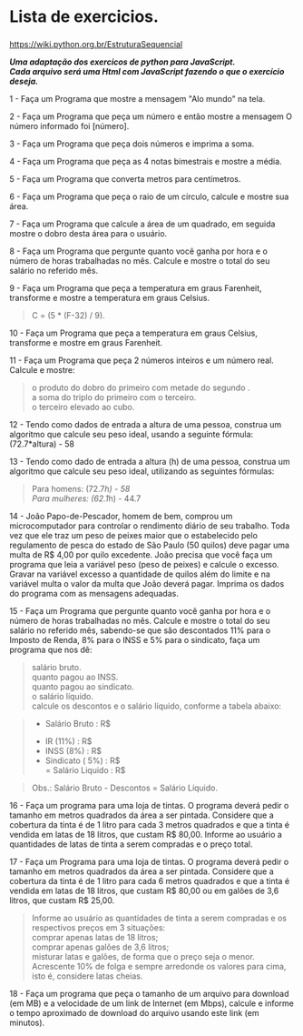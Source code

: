 # Lista de exercicios.
### 

https://wiki.python.org.br/EstruturaSequencial

***Uma adaptação dos exercicos de python para JavaScript.***  
***Cada arquivo será uma Html com JavaScript fazendo o que o exercício deseja.***  


1 - Faça um Programa que mostre a mensagem "Alo mundo" na tela.  

2 - Faça um Programa que peça um número e então mostre a mensagem O número informado foi [número].  

3 - Faça um Programa que peça dois números e imprima a soma.  

4 - Faça um Programa que peça as 4 notas bimestrais e mostre a média.  

5 - Faça um Programa que converta metros para centímetros.  

6 - Faça um Programa que peça o raio de um círculo, calcule e mostre sua área.  

7 - Faça um Programa que calcule a área de um quadrado, em seguida mostre o dobro desta área para o usuário.  

8 - Faça um Programa que pergunte quanto você ganha por hora e o número de horas trabalhadas no mês. Calcule e mostre o total do seu salário no referido mês.  

9 - Faça um Programa que peça a temperatura em graus Farenheit, transforme e mostre a temperatura em graus Celsius.
> C = (5 * (F-32) / 9). 

10 - Faça um Programa que peça a temperatura em graus Celsius, transforme e mostre em graus Farenheit.  

11 - Faça um Programa que peça 2 números inteiros e um número real. Calcule e mostre:  
> o produto do dobro do primeiro com metade do segundo .  
> a soma do triplo do primeiro com o terceiro.  
> o terceiro elevado ao cubo.  

12 - Tendo como dados de entrada a altura de uma pessoa, construa um algoritmo que calcule seu peso ideal, usando a seguinte fórmula: (72.7*altura) - 58  

13 - Tendo como dado de entrada a altura (h) de uma pessoa, construa um algoritmo que calcule seu peso ideal, utilizando as seguintes fórmulas:  
> Para homens: (72.7*h) - 58  
> Para mulheres: (62.1*h) - 44.7  

14 - João Papo-de-Pescador, homem de bem, comprou um microcomputador para controlar o rendimento diário de seu trabalho. Toda vez que ele traz um peso de peixes maior que o estabelecido pelo regulamento de pesca do estado de São Paulo (50 quilos) deve pagar uma multa de R$ 4,00 por quilo excedente. João precisa que você faça um programa que leia a variável peso (peso de peixes) e calcule o excesso. Gravar na variável excesso a quantidade de quilos além do limite e na variável multa o valor da multa que João deverá pagar. Imprima os dados do programa com as mensagens adequadas.  

15 - Faça um Programa que pergunte quanto você ganha por hora e o número de horas trabalhadas no mês. Calcule e mostre o total do seu salário no referido mês, sabendo-se que são descontados 11% para o Imposto de Renda, 8% para o INSS e 5% para o sindicato, faça um programa que nos dê:  
> salário bruto.  
> quanto pagou ao INSS.  
> quanto pagou ao sindicato.  
> o salário líquido.  
> calcule os descontos e o salário líquido, conforme a tabela abaixo:  

> + Salário Bruto : R$  
> - IR (11%) : R$  
> - INSS (8%) : R$  
> - Sindicato ( 5%) : R$  
> = Salário Liquido : R$  

> Obs.: Salário Bruto - Descontos = Salário Líquido.  

16 - Faça um programa para uma loja de tintas. O programa deverá pedir o tamanho em metros quadrados da área a ser pintada. Considere que a cobertura da tinta é de 1 litro para cada 3 metros quadrados e que a tinta é vendida em latas de 18 litros, que custam R$ 80,00. Informe ao usuário a quantidades de latas de tinta a serem compradas e o preço total.  

17 - Faça um Programa para uma loja de tintas. O programa deverá pedir o tamanho em metros quadrados da área a ser pintada. Considere que a cobertura da tinta é de 1 litro para cada 6 metros quadrados e que a tinta é vendida em latas de 18 litros, que custam R$ 80,00 ou em galões de 3,6 litros, que custam R$ 25,00.  
> Informe ao usuário as quantidades de tinta a serem compradas e os respectivos preços em 3 situações:  
> comprar apenas latas de 18 litros;  
> comprar apenas galões de 3,6 litros;  
> misturar latas e galões, de forma que o preço seja o menor. Acrescente 10% de folga e sempre arredonde os valores para cima, isto é, considere latas cheias.  

18 - Faça um programa que peça o tamanho de um arquivo para download (em MB) e a velocidade de um link de Internet (em Mbps), calcule e informe o tempo aproximado de download do arquivo usando este link (em minutos).  
